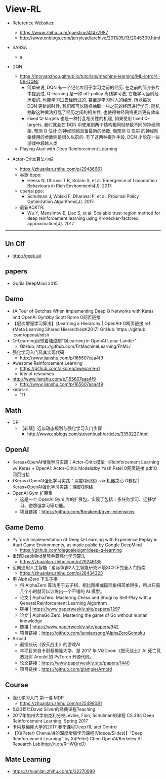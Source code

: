 # View-RL

+ Reference Websites:
	+ https://www.zhihu.com/question/41477987
	+ http://www.cnblogs.com/jerrylead/archive/2011/05/13/2045309.html

+ SARSA
	+ a
+ DQN
	+ https://morvanzhou.github.io/tutorials/machine-learning/ML-intro/4-06-DQN/
		+ 简单来说, DQN 有一个记忆库用于学习之前的经历. 在之前的简介影片中提到过, Q learning 是一种 off-policy 离线学习法, 它能学习当前经历着的, 也能学习过去经历过的, 甚至是学习别人的经历. 所以每次 DQN 更新的时候, 我们都可以随机抽取一些之前的经历进行学习. 随机抽取这种做法打乱了经历之间的相关性, 也使得神经网络更新更有效率. 
		+ Fixed Q-targets 也是一种打乱相关性的机理, 如果使用 fixed Q-targets, 我们就会在 DQN 中使用到两个结构相同但参数不同的神经网络, 预测 Q 估计 的神经网络具备最新的参数, 而预测 Q 现实 的神经网络使用的参数则是很久以前的. 有了这两种提升手段, DQN 才能在一些游戏中超越人类	
	+ Playing Atari with Deep Reinforcement Learning
+ Actor-Critic算法小结
	+ https://zhuanlan.zhihu.com/p/29486661
	+ 谷歌 dppo:
		+ Heess N, Dhruva T B, Sriram S, et al. Emergence of Locomotion Behaviours in Rich Environments[J]. 2017.
	+ openai ppo:
		+ Schulman J, Wolski F, Dhariwal P, et al. Proximal Policy Optimization Algorithms[J]. 2017.
	+ 最新ACKTR:
		+ Wu Y, Mansimov E, Liao S, et al. Scalable trust-region method for deep reinforcement learning using Kronecker-factored approximation[J]. 2017.

---

## Un Clf
- http://geek.ai/

## papers
- Gorila DeepMind 2015

## Demo
- 《A Tour of Gotchas When Implementing Deep Q Networks with Keras and OpenAi Gym》by Scott Rome O网页链接 
- 【层次增强学习算法】《Learning a Hierarchy | OpenAI》 O网页链接 ref:《Meta Learning Shared Hierarchies》(2017) GitHub: https ://github .com/openai/mlsh
- Q-Learning月球着陆控制“QLearning in OpenAI Lunar Lander” 
	- GitHub: https:\//github.com\/FitMachineLearning/FitML/ 
- 强化学习入门及其实现代码
	- http://www.jianshu.com/p/165607eaa4f9
- Awesome Reinforcement Learning
	- https://github.com/aikorea/awesome-rl
	- lots of resourses
- http://www.jianshu.com/p/165607eaa4f9
	- http://www.jianshu.com/p/165607eaa4f9
- keras-rl
	- 111

## Math
- DP
	- 【转载】近似动态规划与强化学习入门步骤
		- http://www.cnblogs.com/stevenbush/articles/3353227.html
## OpenAI
- Keras+OpenAI增强学习实践：Actor-Critic模型
	《Reinforcement Learning w/ Keras + OpenAI: Actor-Critic Models》by Yash Patel O网页链接 pdf:O网页链接 
- 《Keras+OpenAI强化学习实践：深度Q网络》via:机器之心 O教程 | Keras+OpenAI强化学习实践：深度Q网络
- OpenAI Gym 扩展集
	- 这是一个 OpenAI Gym 库的扩展包，实现了包括：多任务学习、迁移学习、逆增强学习等功能。
	- 项目链接：https://github.com/Breakend/gym-extensions

## Game Demo
- PyTorch Implementation of Deep Q-Learning with Experience Replay in Atari Game Environments, as made public by Google DeepMind
	- https://github.com/diegoalejogm/deep-q-learning
- 重现DeepMind星际争霸强化学习算法
	- https://zhuanlan.zhihu.com/p/29246185
- 迈向通用人工智能：星际争霸2人工智能研究环境SC2LE完全入门指南
	- https://zhuanlan.zhihu.com/p/28434323
- 用 AlphaZero 下五子棋
	- 将 AlphaZero 算法用于五子棋，相比围棋或国际象棋简单得多，所以只需几个小时就可以训练出一个不错的 AI 模型。
	- 论文 | AlphaZero: Mastering Chess and Shogi by Self-Play with a General Reinforcement Learning Algorithm
	- 链接 | https://www.paperweekly.site/papers/1297
	- 论文 | AlphaGo Zero: Mastering the game of Go without human knowledge
	- 链接 | https://www.paperweekly.site/papers/942
	- 项目链接：https://github.com/junxiaosong/AlphaZeroGomoku
- Arnold
	- 最擅长玩《毁灭战士》的游戏AI
	- 本项目来自卡耐基梅隆大学，是 2017 年 VizDoom《毁灭战士》AI 死亡竞赛冠军 Arnold 的 PyTorch 开源代码。
	- 论文链接：https://www.paperweekly.site/papers/1440
	- 项目链接：https://github.com/glample/Arnold
## Course
- 强化学习入门 第一讲 MDP
	- https://zhuanlan.zhihu.com/p/25498081
- 如2015年David Silver的经典课程Teaching
- 2017年加州大学伯克利分校Levine, Finn, Schulman的课程 CS 294 Deep Reinforcement Learning, Spring 2017 
- 卡内基梅隆大学的2017 春季课程Deep RL and Control
- 【Xi(Peter) Chen主讲的深度增强学习课程(Videos/Slides)】“Deep Reinforcement Learning” by Xi(Peter) Chen OpenAI/Berkeley AI Research Lab(http://t.cn/RHWQreD)

## Mate Learning
- https://zhuanlan.zhihu.com/p/32270990
